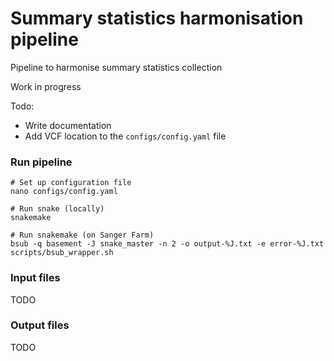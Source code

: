 Summary statistics harmonisation pipeline
=========================================

Pipeline to harmonise summary statistics collection

Work in progress

Todo:
- Write documentation
- Add VCF location to the `configs/config.yaml` file

### Run pipeline

```
# Set up configuration file
nano configs/config.yaml

# Run snake (locally)
snakemake

# Run snakemake (on Sanger Farm)
bsub -q basement -J snake_master -n 2 -o output-%J.txt -e error-%J.txt scripts/bsub_wrapper.sh
```

### Input files
TODO

### Output files
TODO

